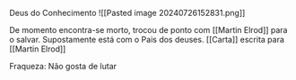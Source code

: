 Deus do Conhecimento
![[Pasted image 20240726152831.png]]

De momento encontra-se morto, trocou de ponto com [[Martin Elrod]] para o salvar.  Supostamente está com o Pais dos deuses.
[[Carta]] escrita para [[Martin Elrod]] 

Fraqueza: Não gosta de lutar
